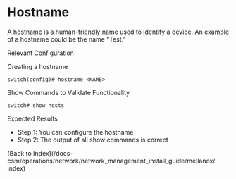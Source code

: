 # Hostname

A hostname is a human-friendly name used to identify a device. An example of a hostname could be the name “Test.” 

Relevant Configuration 

Creating a hostname 

```
switch(config)# hostname <NAME>
```

Show Commands to Validate Functionality 

```
switch# show hosts
```

Expected Results 

* Step 1: You can configure the hostname
* Step 2: The output of all show commands is correct  

[Back to Index](/docs-csm/operations/network/network_management_install_guide/mellanox/
index)
